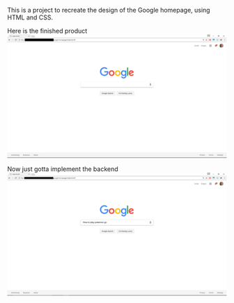 This is a project to recreate the design of the Google homepage, using HTML and CSS.

Here is the finished product
![Screenshot](images/screenshot1.png)

Now just gotta implement the backend
![Screenshot](images/screenshot2.png)

